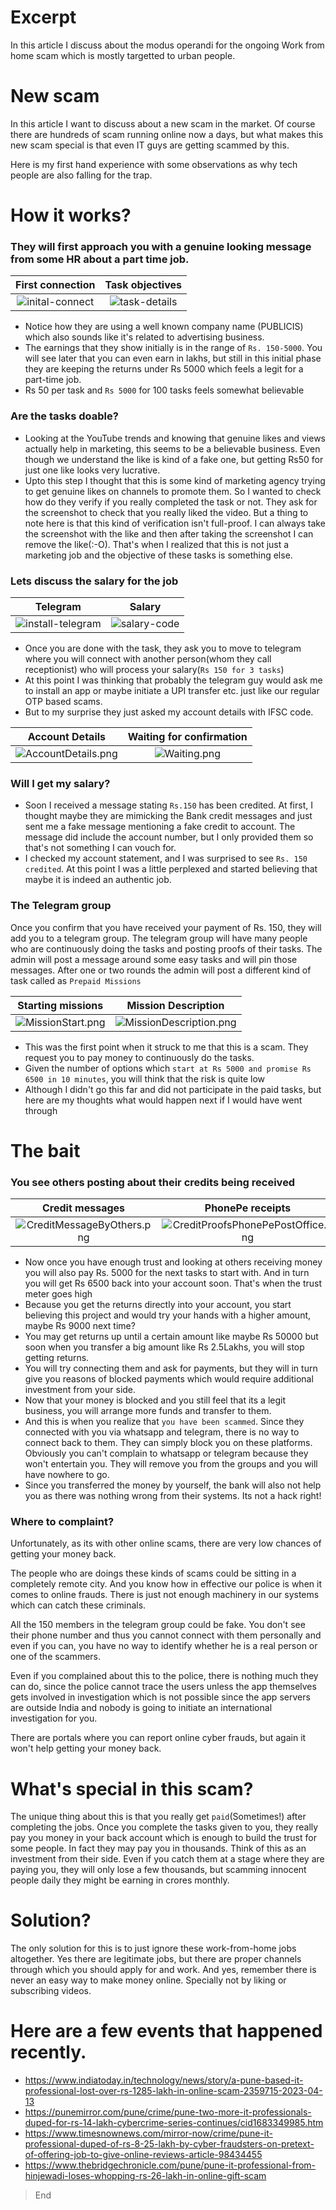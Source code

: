 # Excerpt
In this article I discuss about the modus operandi for the ongoing Work from home scam which is mostly targetted to urban people.

# New scam
In this article I want to discuss about a new scam in the market. Of course there are hundreds of scam running online now a days, but what makes this new scam special is that even IT guys are getting scammed by this.

Here is my first hand experience with some observations as why tech people are also falling for the trap.

# How it works?
### They will first approach you with a genuine looking message from some HR about a part time job.

First connection           |Task objectives 
:-------------------------:|:-------------------------:
![inital-connect](./images/online-tasks-work-from-home-scam/InitialConnect.png) | ![task-details](./images/online-tasks-work-from-home-scam/TaskDetails.png)


* Notice how they are using a well known company name (PUBLICIS) which also sounds like it's related to advertising business.
* The earnings that they show initially is in the range of `Rs. 150-5000`. You will see later that you can even earn in lakhs, but still in this initial phase they are keeping the returns under Rs 5000 which feels a legit for a part-time job.
* Rs 50 per task and `Rs 5000` for 100 tasks feels somewhat believable


### Are the tasks doable?

* Looking at the YouTube trends and knowing that genuine likes and views actually help in marketing, this seems to be a believable business. Even though we understand the like is kind of a fake one, but getting Rs50 for just one like looks very lucrative.
* Upto this step I thought that this is some kind of marketing agency trying to get genuine likes on channels to promote them. So I wanted to check how do they verify if you really completed the task or not. They ask for the screenshot to check that you really liked the video. But a thing to note here is that this kind of verification isn't full-proof. I can always take the screenshot with the like and then after taking the screenshot I can remove the like(:-O). That's when I realized that this is not just a marketing job and the objective of these tasks is something else.

### Lets discuss the salary for the job
Telegram | Salary
:---:    | :---:
![install-telegram](./images/online-tasks-work-from-home-scam/InstallTelegram.png) | ![salary-code](./images/online-tasks-work-from-home-scam/SalaryCode.png)

* Once you are done with the task, they ask you to move to telegram where you will connect with another person(whom they call receptionist) who will process your salary(`Rs 150 for 3 tasks`)
* At this point I was thinking that probably the telegram guy would ask me to install an app or maybe initiate a UPI transfer etc. just like our regular OTP based scams.
* But to my surprise they just asked my account details with IFSC code.

Account Details | Waiting for confirmation
:---:           | :---:
![AccountDetails.png](images/online-tasks-work-from-home-scam/AccountDetails.png) | ![Waiting.png](images/online-tasks-work-from-home-scam/WaitingForFirstPayment.png)

### Will I get my salary?
* Soon I received a message stating `Rs.150` has been credited. At first, I thought maybe they are mimicking the Bank credit messages and just sent me a fake message mentioning a fake credit to account. The message did include the account number, but I only provided them so that's not something I can vouch for.
* I checked my account statement, and I was surprised to see `Rs. 150 credited`. At this point I was a little perplexed and started believing that maybe it is indeed an authentic job.

### The Telegram group
Once you confirm that you have received your payment of Rs. 150, they will add you to a telegram group.
The telegram group will have many people who are continuously doing the tasks and posting proofs of their tasks. The admin will post a message around some easy tasks and will pin those messages. After one or two rounds the admin will post a different kind of task called as `Prepaid Missions`

Starting missions   | Mission Description
:-----------------: | :-----------------:
 ![MissionStart.png](images/online-tasks-work-from-home-scam/MissionStart.png) | ![MissionDescription.png](images/online-tasks-work-from-home-scam/MissionDescription.png)

* This was the first point when it struck to me that this is a scam. They request you to pay money to continuously do the tasks.
* Given the number of options which `start at Rs 5000 and promise Rs 6500 in 10 minutes`, you will think that the risk is quite low
* Although I didn't go this far and did not participate in the paid tasks, but here are my thoughts what would happen next if I would have went through

# The bait
### You see others posting about their credits being received

Credit messages | PhonePe receipts
:---: | :---: 
![CreditMessageByOthers.png](images%2Fonline-tasks-work-from-home-scam%2FCreditMessageByOthers.png) | ![CreditProofsPhonePePostOffice.png](images/online-tasks-work-from-home-scam/CreditProofsPhonePePostOffice.png)

* Now once you have enough trust and looking at others receiving money you will also pay Rs. 5000 for the next tasks to start with. And in turn you will get Rs 6500 back into your account soon. That's when the trust meter goes high
* Because you get the returns directly into your account, you start believing this project and would try your hands with a higher amount, maybe Rs 9000 next time?
* You may get returns up until a certain amount like maybe Rs 50000 but soon when you transfer a big amount like Rs 2.5Lakhs, you will stop getting returns.
* You will try connecting them and ask for payments, but they will in turn give you reasons of blocked payments which would require additional investment from your side. 
* Now that your money is blocked and you still feel that its a legit business, you will arrange more funds and transfer to them.
* And this is when you realize that `you have been scammed`. Since they connected with you via whatsapp and telegram, there is no way to connect back to them. They can simply block you on these platforms. Obviously you can't complain to whatsapp or telegram because they won't entertain you. They will remove you from the groups and you will have nowhere to go.
* Since you transferred the money by yourself, the bank will also not help you as there was nothing wrong from their systems. Its not a hack right!


### Where to complaint?
Unfortunately, as its with other online scams, there are very low chances of getting your money back. 

The people who are doings these kinds of scams could be sitting in a completely remote city. And you know how in effective our police is when it comes to online frauds. There is just not enough machinery in our systems which can catch these criminals.

All the 150 members in the telegram group could be fake. You don't see their phone number and thus you cannot connect with them personally and even if you can, you have no way to identify whether he is a real person or one of the scammers.

Even if you complained about this to the police, there is nothing much they can do, since the police cannot trace the users unless the app themselves gets involved in investigation which is not possible since the app servers are outside India and nobody is going to initiate an international investigation for you.

There are portals where you can report online cyber frauds, but again it won't help getting your money back.

# What's special in this scam?
The unique thing about this is that you really get `paid`(Sometimes!) after completing the jobs. Once you complete the tasks given to you, they really pay you money in your back account which is enough to build the trust for some people. In fact they may pay you in thousands. Think of this as an investment from their side. Even if you catch them at a stage where they are paying you, they will only lose a few thousands, but scamming innocent people daily they might be earning in crores monthly.

# Solution?
The only solution for this is to just ignore these work-from-home jobs altogether. Yes there are legitimate jobs, but there are proper channels through which you should apply for and work. And yes, remember there is never an easy way to make money online. Specially not by liking or subscribing videos.

# Here are a few events that happened recently. 
* https://www.indiatoday.in/technology/news/story/a-pune-based-it-professional-lost-over-rs-1285-lakh-in-online-scam-2359715-2023-04-13
* https://punemirror.com/pune/crime/pune-two-more-it-professionals-duped-for-rs-14-lakh-cybercrime-series-continues/cid1683349985.htm
* https://www.timesnownews.com/mirror-now/crime/pune-it-professional-duped-of-rs-8-25-lakh-by-cyber-fraudsters-on-pretext-of-offering-job-to-give-online-reviews-article-98434455
* https://www.thebridgechronicle.com/pune/pune-it-professional-from-hinjewadi-loses-whopping-rs-26-lakh-in-online-gift-scam

> End